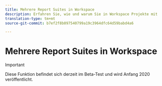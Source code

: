 ```yaml
---
title: Mehrere Report Suites in Workspace
description: Erfahren Sie, wie und warum Sie in Workspace Projekte mit mehreren Report Suites erstellen.
translation-type: tm+mt
source-git-commit: b7ef2f8b097540799a19c3964dfc64d59babd4a6

---
```



# Mehrere Report Suites in Workspace

>[!IMPORTANT]
>Diese Funktion befindet sich derzeit im Beta-Test und wird Anfang 2020 veröffentlicht.

